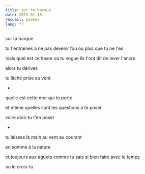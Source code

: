 ```yaml
---
title: sur ta barque
date: 2015-01-18
recueil: poemes
lang: fr
---
```


sur ta barque

tu t'entraines à ne pas devenir fou
ou plus que tu ne l'es

mais quel est ce havre où tu vogue
ils t'ont dit de lever l'ancre

alors tu dérives

tu lâche prise au vent

*

quelle est cette mer qui te porte

et même
quelles sont les questions à te poser

voire
dois-tu t'en poser

*

tu laisses la main au vent
au courant

en somme à la nature

et toujours aux aguets
comme tu sais si bien faire avec le temps

ou le crois-tu
